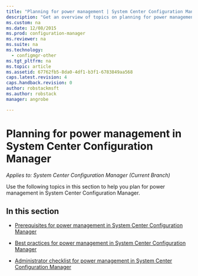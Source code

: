 ```yaml
---
title: "Planning for power management | System Center Configuration Manager"
description: "Get an overview of topics on planning for power management in System Center Configuration Manager."
ms.custom: na
ms.date: 12/08/2015
ms.prod: configuration-manager
ms.reviewer: na
ms.suite: na
ms.technology:
  - configmgr-other
ms.tgt_pltfrm: na
ms.topic: article
ms.assetid: 67762fb5-8da0-4df1-b3f1-6783849aa568
caps.latest.revision: 4
caps.handback.revision: 0
author: robstackmsftms.author: robstackmanager: angrobe

---
```

# Planning for power management in System Center Configuration Manager*Applies to: System Center Configuration Manager (Current Branch)*
Use the following topics in this section to help you plan for power management in System Center Configuration Manager.  

## In this section  

-   [Prerequisites for power management in System Center Configuration Manager](../../../../core/clients/manage/power/prerequisites-for-power-management.md)  

-   [Best practices for power management in System Center Configuration Manager](../../../../core/clients/manage/power/best-practices-for-power-management.md)  

-   [Administrator checklist for power management in System Center Configuration Manager](../../../../core/clients/manage/power/administrator-checklist-for-power-management.md)  
